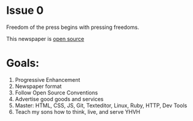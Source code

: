 # Issue 0

Freedom of the press begins with pressing freedoms.

This newspaper is [open source](https://github.com/fakefarm/and-issue-0)

# Goals:

1. Progressive Enhancement
2. Newspaper format
3. Follow Open Source Conventions
4. Advertise good goods and services
5. Master: HTML, CSS, JS, Git, Texteditor, Linux, Ruby, HTTP, Dev Tools
6. Teach my sons how to think, live, and serve YHVH
